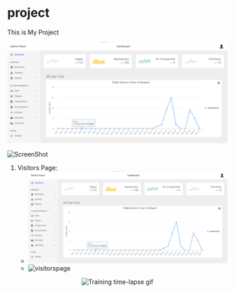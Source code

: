 # project
This is My Project
 
<img alt="Flagship Diagram" src="https://github.com/HYPERERVelocity/project/blob/main/Admin/Admin1.png" />

![ScreenShot](https://github.com/i-saumitra/Voice-controlled-MP3-Player/blob/master/screenshot.jpg)

1. Visitors Page:
   - <img alt="visitorspage" src="https://github.com/HYPERERVelocity/project/blob/main/Admin/Admin1.png" />
   - <img alt="visitorspage" src="https://drive.google.com/drive/folders/1qVKcwOsDZmtcVKibPAYaV_mpKVVE9y_b" />



<p align="center">
<img alt="Training time-lapse gif" src="https://github.com/akanimax/BMSG-GAN/blob/master/diagrams/explanatory_video_2.gif" />
<br>
</p>
